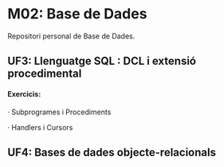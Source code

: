 # M02: Base de Dades
Repositori personal de Base de Dades.
## UF3: Llenguatge SQL :  DCL i extensió procedimental
#### Exercicis:
&middot; Subprogrames i Procediments

&middot; Handlers i Cursors
## UF4: Bases de dades objecte-relacionals



